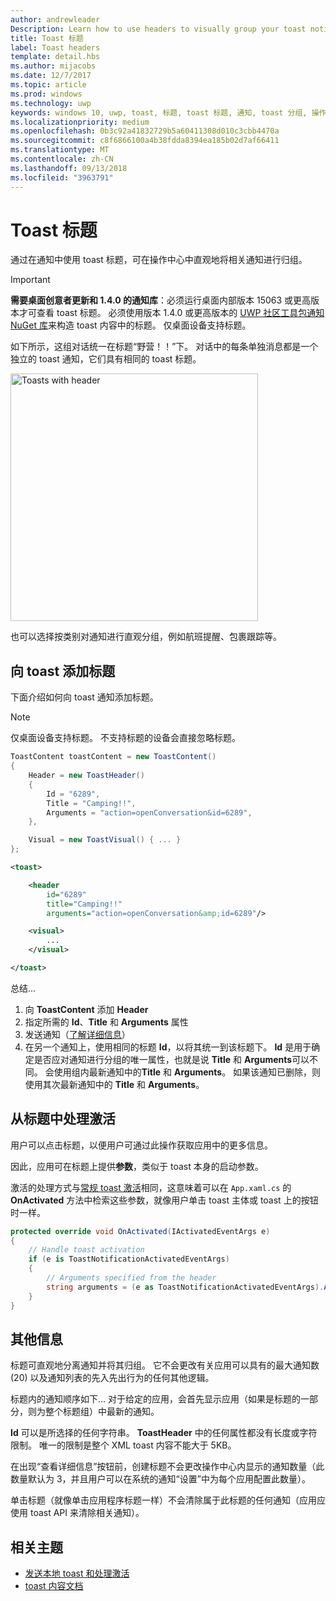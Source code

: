 ```yaml
---
author: andrewleader
Description: Learn how to use headers to visually group your toast notifications in Action Center.
title: Toast 标题
label: Toast headers
template: detail.hbs
ms.author: mijacobs
ms.date: 12/7/2017
ms.topic: article
ms.prod: windows
ms.technology: uwp
keywords: windows 10, uwp, toast, 标题, toast 标题, 通知, toast 分组, 操作中心
ms.localizationpriority: medium
ms.openlocfilehash: 0b3c92a41832729b5a60411308d010c3cbb4470a
ms.sourcegitcommit: c8f6866100a4b38fdda8394ea185b02d7af66411
ms.translationtype: MT
ms.contentlocale: zh-CN
ms.lasthandoff: 09/13/2018
ms.locfileid: "3963791"
---
```

# <a name="toast-headers"></a>Toast 标题

通过在通知中使用 toast 标题，可在操作中心中直观地将相关通知进行归组。

> [!IMPORTANT]
> **需要桌面创意者更新和 1.4.0 的通知库**：必须运行桌面内部版本 15063 或更高版本才可查看 toast 标题。 必须使用版本 1.4.0 或更高版本的 [UWP 社区工具包通知 NuGet 库](https://www.nuget.org/packages/Microsoft.Toolkit.Uwp.Notifications/)来构造 toast 内容中的标题。 仅桌面设备支持标题。

如下所示，这组对话统一在标题“野营！！”下。 对话中的每条单独消息都是一个独立的 toast 通知，它们具有相同的 toast 标题。

<img alt="Toasts with header" src="images/toast-headers-action-center.png" width="396"/>

也可以选择按类别对通知进行直观分组，例如航班提醒、包裹跟踪等。

## <a name="add-a-header-to-a-toast"></a>向 toast 添加标题

下面介绍如何向 toast 通知添加标题。

> [!NOTE]
> 仅桌面设备支持标题。 不支持标题的设备会直接忽略标题。

```csharp
ToastContent toastContent = new ToastContent()
{
    Header = new ToastHeader()
    {
        Id = "6289",
        Title = "Camping!!",
        Arguments = "action=openConversation&id=6289",
    },

    Visual = new ToastVisual() { ... }
};
```

```xml
<toast>

    <header
        id="6289"
        title="Camping!!"
        arguments="action=openConversation&amp;id=6289"/>

    <visual>
        ...
    </visual>

</toast>
```

总结...

1. 向 **ToastContent** 添加 **Header**
2. 指定所需的 **Id**、**Title** 和 **Arguments** 属性
3. 发送通知（[了解详细信息](send-local-toast.md)）
4. 在另一个通知上，使用相同的标题 **Id**，以将其统一到该标题下。 **Id** 是用于确定是否应对通知进行分组的唯一属性，也就是说 **Title** 和 **Arguments**可以不同。 会使用组内最新通知中的**Title** 和 **Arguments**。 如果该通知已删除，则使用其次最新通知中的 **Title** 和 **Arguments**。


## <a name="handle-activation-from-a-header"></a>从标题中处理激活

用户可以点击标题，以便用户可通过此操作获取应用中的更多信息。

因此，应用可在标题上提供**参数**，类似于 toast 本身的启动参数。

激活的处理方式与[常规 toast 激活](send-local-toast.md#handling-activation-1)相同，这意味着可以在 `App.xaml.cs` 的 **OnActivated** 方法中检索这些参数，就像用户单击 toast 主体或 toast 上的按钮时一样。

```csharp
protected override void OnActivated(IActivatedEventArgs e)
{
    // Handle toast activation
    if (e is ToastNotificationActivatedEventArgs)
    {
        // Arguments specified from the header
        string arguments = (e as ToastNotificationActivatedEventArgs).Argument;
    }
}
```


## <a name="additional-info"></a>其他信息

标题可直观地分离通知并将其归组。 它不会更改有关应用可以具有的最大通知数 (20) 以及通知列表的先入先出行为的任何其他逻辑。

标题内的通知顺序如下... 对于给定的应用，会首先显示应用（如果是标题的一部分，则为整个标题组）中最新的通知。

**Id** 可以是所选择的任何字符串。 **ToastHeader** 中的任何属性都没有长度或字符限制。 唯一的限制是整个 XML toast 内容不能大于 5KB。

在出现“查看详细信息”按钮前，创建标题不会更改操作中心内显示的通知数量（此数量默认为 3，并且用户可以在系统的通知“设置”中为每个应用配置此数量）。

单击标题（就像单击应用程序标题一样）不会清除属于此标题的任何通知（应用应使用 toast API 来清除相关通知）。


## <a name="related-topics"></a>相关主题

- [发送本地 toast 和处理激活](send-local-toast.md)
- [toast 内容文档](adaptive-interactive-toasts.md)